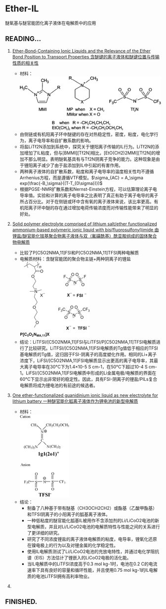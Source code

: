 # Ether-IL
醚氧基与醚官能团化离子液体在电解质中的应用

## READING…  
1. [Ether-Bond-Containing Ionic Liquids and the Relevance of the Ether Bond Position to Transport Properties 含醚键的离子液体和醚键位置与传输性质的相关性](./Ether-Bond-Containing-Ionic-Liquids-and-the-Relevance-of-the-Ether-Bond-Position-to-Transport-Properties/article.md)
   - 材料：
     ![jp-2010-04419k_0005.jpeg](Ether-Bond-Containing-Ionic-Liquids-and-the-Relevance-of-the-Ether-Bond-Position-to-Transport-Properties/imgs/jp-2010-04419k_0005.jpeg)
   - 由侧链或有机阳离子环中醚键的存在对热稳定性，密度，粘度，电化学行为，离子电导率和自扩散系数的影响。
   - 将盐LiTf2N添加到系统中，探究关于锂阳离子传输的IL行为。LiTf2N的添加增加了IL粘度，但与[BMMI][Tf2N]相比，[EtO(CH2)2MMI][Tf2N]的增加不那么明显。表明醚氧基具有与Tf2N阴离子竞争的能力。这种现象是由于锂阳离子减少了由于盐添加到IL中引起的有害作用。
   - 两种离子液体的自扩散系数，粘度和离子电导率的温度相关性均不遵循Arrhenius方程，而是遵循VTF模型。$\sigma_{AC} = A_\sigma exp(\frac{-B_\sigma}{(T-T_{0\sigma})})$
   - 根据PGSE-NMR扩散系数和Nernst-Einstein方程，可以估算理论离子电导率值。实验和计算的离子电导率之比表明了真正有助于离子电导的离子所占百分比。对于在侧链或环中含有氧的离子液体来说，该比率更高。有机阳离子环中醚的存在通过增加电荷传输浓度而对传输性能带来了明显的好处。
2. [Solid polymer electrolyte comprised of lithium salt/ether functionalized ammonium-based polymeric ionic liquid with bis(fluorosulfonyl)imide 由锂盐/醚官能化铵基聚合物离子液体与双（氟磺酰基）酰亚胺组成的固体聚合物电解质](./Solid-polymer-electrolyte-comprised-of-lithium-salt-ether-functionalized-ammonium.md/article.md) 
   - 比较了P[C5O2NMA,11]FSI和P[C5O2NMA,11]TFSI两种电解质
   - 电解质材料：含醚官能团的聚合物主链+两种阴离子的锂盐  
    ![1-s2.0-S0013468615002728-sc1.jpg](Solid-polymer-electrolyte-comprised-of-lithium-salt-ether-functionalized-ammonium.md/imgs/1-s2.0-S0013468615002728-sc1.jpg)
   - 结论：LiTFSI/[C5O2NMA,11]FSI与LiTFSI/P[C5O2NMA,11]TFSI电解质进行了比较研究。LiTFSI/[C5O2NMA,11]FSI电解质的Tg值低于相应的TFSI基电解质的Tg值，这归因于FSI-阴离子的高度塑化作用。相同的Li+离子浓度下，LiFSI/[C5O2NMA,11]FSI电解质显示出更高的离子电导率，其最大离子电导率在30°C下为1.4×10-5 S cm-1，在50°C下超过10-4 S cm-1。LiFSI/[C5O2NMA,11]FSI电解质中形成的Li金属电极/电解质的界面在60°C下显示出非常好的稳定性。因此，具有FSI-阴离子的锂盐/PILs复合电解质将成为锂电池的有前途的候选者。

3. [One ether-functionalized guanidinium ionic liquid as new electrolyte for lithium battery 一种醚官能化胍离子液体作为锂电池的新型电解质](One-ether-functionalized-guanidinium-ionic-liquid-as-new-electrolyte-for-lithium-battery/article.md)  
   - 材料：  
    ![1-s2.0-S0378775310013303-gr1.jpg](One-ether-functionalized-guanidinium-ionic-liquid-as-new-electrolyte-for-lithium-battery/imgs/1-s2.0-S0378775310013303-gr1.jpg)
   - 结论：
     - 制备了八种基于带有醚基（CH3OCH2CH2）或酯基（乙酸甲酯基）和TFSI阴离子的小阳离子的胍基离子液体。
     - 一种低粘度的醚官能化胍基IL被用作不含添加剂的Li/LiCoO2电池的新型电解质，并且对Li/LiCoO2电池的电解质特性与性能之间的关系进行了更详细的研究。
     - 研究了不同浓度锂盐的离子液体电解质的粘度，电导率，锂氧化还原在镍电极上的行为以及对锂金属的化学稳定性。
     - 使用IL电解质测试了Li/LiCoO2电池的充放电特性，并通过电化学阻抗谱（EIS）方法估计了锂嵌入的LiCoO2电极的活化能。
     - 当IL电解质中的LiTFSI浓度高于0.3 mol kg-1时，电池在0.2 C的电流速率下具有良好的容量和循环性能，并且使用0.75 mol kg-1的IL电解质的电池LiTFSI拥有高利率物业。

4. []()
## FINISHED.